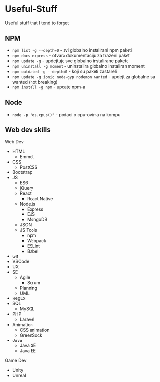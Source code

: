# Useful-Stuff
Useful stuff that I tend to forget

## NPM

  - `npm list -g --depth=0`	- svi globalno instalirani npm paketi
  - `npm docs express`	- otvara dokumentaciju za trazeni paket
  - `npm update -g`	- updejtuje sve globalno instalirane pakete
  - `npm uninstall -g moment`	- uninstalira globalno instaliran moment
  - `npm outdated -g --depth=0`	- koji su paketi zastareli
  - `npm update -g ionic node-gyp nodemon wanted`	- updejt za globalne sa wanted (not breaking)
  - `npm install -g npm`	- update npm-a

## Node

  - `node -p "os.cpus()"`	- podaci o cpu-ovima na kompu

## Web dev skills

Web Dev
- HTML
  - Emmet
- CSS
  - PostCSS
- Bootstrap
- JS
  - ES6
  - jQuery
  - React
    - React Native
  - Node.js
    - Express
    - EJS
    - MongoDB
  - JSON
  - JS Tools
    - npm
    - Webpack
    - ESLint
    - Babel
- Git
- VSCode
- UX
- SE
  - Agile
    - Scrum
  - Planning
  - UML
- RegEx
- SQL
  - MySQL
- PHP
  - Laravel
- Animation
  - CSS animation
  - GreenSock
- Java
  - Java SE
  - Java EE
  
Game Dev
- Unity
- Unreal
